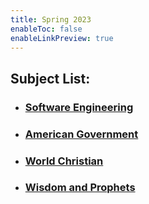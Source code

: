 ```yaml
---
title: Spring 2023
enableToc: false
enableLinkPreview: true
---
```


## Subject List:

- ### [Software Engineering](notes/Spring%202023/Software%20Engineering/Software%20Engineering.md)
- ### [American Government](notes/Spring%202023/American%20Government/American%20Government.md)
- ### [World Christian](notes/Spring%202023/World%20Christian/World%20Christian.md)
- ### [Wisdom and Prophets](notes/Spring%202023/Wisdom%20and%20Prophets/Wisdom%20and%20Prophets.md)